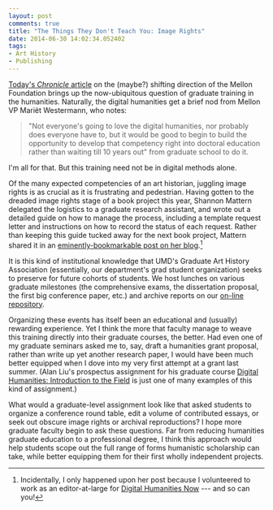 ```yaml
---
layout: post
comments: true
title: "The Things They Don't Teach You: Image Rights"
date: 2014-06-30 14:02:34.052402
tags: 
- Art History
- Publishing
---
```


[Today's *Chronicle* article][chron] on the (maybe?) shifting direction of the Mellon Foundation brings up the now-ubiquitous question of graduate training in the humanities.
Naturally, the digital humanities get a brief nod from Mellon VP Mariët Westermann, who notes:

>"Not everyone's going to love the digital humanities, nor probably does everyone have to, but it would be good to begin to build the opportunity to develop that competency right into doctoral education rather than waiting till 10 years out" from graduate school to do it.

I'm all for that.
But this training need not be in digital methods alone.

Of the many expected competencies of an art historian, juggling image rights is as crucial as it is frustrating and pedestrian.
Having gotten to the dreaded image rights stage of a book project this year, Shannon Mattern delegated the logistics to a graduate research assistant, and wrote out a detailed guide on how to manage the process, including a template request letter and instructions on how to record the status of each request.
Rather than keeping this guide tucked away for the next book project, Mattern shared it in an [eminently-bookmarkable post on her blog][rights].[^1]

It is this kind of institutional knowledge that UMD's Graduate Art History Association (essentially, our department's grad student organization) seeks to preserve for future cohorts of students.
We host lunches on various graduate milestones (the comprehensive exams, the dissertation proposal, the first big conference paper, etc.) and archive reports on our [on-line repository][umdgaha].

Organizing these events has itself been an educational and (usually) rewarding experience.
Yet I think the more that faculty manage to weave this training directly into their graduate courses, the better.
Had even one of my graduate seminars asked me to, say, draft a humanities grant proposal, rather than write up yet another research paper, I would have been much better equipped when I dove into my very first attempt at a grant  last summer.
(Alan Liu's prospectus assignment for his graduate course [Digital Humanities: Introduction to the Field][aliu] is just one of many examples of this kind of assignment.)

What would a graduate-level assignment look like that asked students to organize a conference round table, edit a volume of contributed essays, or seek out obscure image rights or archival reproductions?
I hope more graduate faculty begin to ask these questions.
Far from reducing humanities graduate education to a professional degree, I think this approach would help students scope out the full range of forms humanistic scholarship can take, while better equipping them for their first wholly independent projects.

[^1]: Incidentally, I only happened upon her post because I volunteered to work as an editor-at-large for [Digital Humanities Now][dhn] --- and so can you!

[aliu]: http://eng236introdh2013fstudentwork.pbworks.com/w/page/71237948/Project%20Prospectuses

[dhn]: http://digitalhumanitiesnow.org/editors-corner/

[chron]: http://chronicle.com/article/At-Mellon-Signs-of-Change/147363/

[rights]: http://www.wordsinspace.net/wordpress/2014/06/17/rights-clearances-a-method-to-the-mind-numbing-madness/

[umdgaha]: https://sites.google.com/site/umdgaha/

